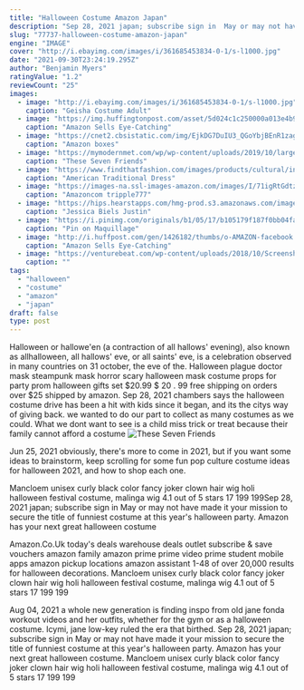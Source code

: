 ```yaml
---
title: "Halloween Costume Amazon Japan"
description: "Sep 28, 2021 japan; subscribe sign in  May or may not have made it your mission to secure the title of funniest costume at this year's halloween party. Amazon has your next great halloween costume"
slug: "77737-halloween-costume-amazon-japan"
engine: "IMAGE"
cover: "http://i.ebayimg.com/images/i/361685453834-0-1/s-l1000.jpg"
date: "2021-09-30T23:24:19.295Z"
author: "Benjamin Myers"
ratingValue: "1.2"
reviewCount: "25"
images:
  - image: "http://i.ebayimg.com/images/i/361685453834-0-1/s-l1000.jpg"
    caption: "Geisha Costume Adult"
  - image: "https://img.huffingtonpost.com/asset/5d024c1c250000a013e4b949.jpeg?ops=1200_630"
    caption: "Amazon Sells Eye-Catching"
  - image: "https://cnet2.cbsistatic.com/img/EjkDG7DuIU3_QGoYbjBEnR1zagc=/644x0/2016/10/28/ba443a6d-6b4c-4f08-8e3d-4b80f7099932/amazonprime.jpg"
    caption: "Amazon boxes"
  - image: "https://mymodernmet.com/wp/wp-content/uploads/2019/10/large-group-halloween-costumes-3.jpg"
    caption: "These Seven Friends"
  - image: "https://www.findthatfashion.com/images/products/cultural/international-traditional-dress/american-traditional-dress.jpg"
    caption: "American Traditional Dress"
  - image: "https://images-na.ssl-images-amazon.com/images/I/71igRtGdtzL._AC_SL1007_.jpg"
    caption: "Amazoncom tripple777"
  - image: "https://hips.hearstapps.com/hmg-prod.s3.amazonaws.com/images/justin-timberlake-and-jessica-biel-as-the-microphone-and-news-photo-1572110256.jpg?crop=1.00xw:0.720xh;0,0.170xh&resize=1200:*"
    caption: "Jessica Biels Justin"
  - image: "https://i.pinimg.com/originals/b1/05/17/b105179f187f0bb04fa4c93fdbaed99a.jpg"
    caption: "Pin on Maquillage"
  - image: "http://i.huffpost.com/gen/1426182/thumbs/o-AMAZON-facebook.jpg"
    caption: "Amazon Sells Eye-Catching"
  - image: "https://venturebeat.com/wp-content/uploads/2018/10/Screenshot-39.png?w=619"
    caption: ""
tags:
  - "halloween"
  - "costume"
  - "amazon"
  - "japan"
draft: false
type: post
---
```


Halloween or hallowe'en (a contraction of all hallows' evening), also known as allhalloween, all hallows' eve, or all saints' eve, is a celebration observed in many countries on 31 october, the eve of the. Halloween plague doctor mask steampunk mask horror scary halloween mask costume props for party prom halloween gifts set $20.99 $ 20 . 99 free shipping on orders over $25 shipped by amazon. Sep 28, 2021 chambers says the halloween costume drive has been a hit with kids since it began, and its the citys way of giving back. we wanted to do our part to collect as many costumes as we could. What we dont want to see is a child miss trick or treat because their family cannot afford a costume
![These Seven Friends](https://mymodernmet.com/wp/wp-content/uploads/2019/10/large-group-halloween-costumes-3.jpg "These Seven Friends")

Jun 25, 2021 obviously, there&#39;s more to come in 2021, but if you want some ideas to brainstorm, keep scrolling for some fun pop culture costume ideas for halloween 2021, and how to shop each one.
<!--inArticleAds-->

<!--galleryOne-->

Mancloem unisex curly black color fancy joker clown hair wig holi halloween festival costume, malinga wig 4.1 out of 5 stars 17 199  199Sep 28, 2021 japan; subscribe sign in  May or may not have made it your mission to secure the title of funniest costume at this year's halloween party. Amazon has your next great halloween costume
<!--inArticleAds-->

<!--galleryTwo-->

Amazon.Co.Uk today's deals warehouse deals outlet subscribe & save vouchers amazon family amazon prime prime video prime student mobile apps amazon pickup locations amazon assistant 1-48 of over 20,000 results for halloween decorations. Mancloem unisex curly black color fancy joker clown hair wig holi halloween festival costume, malinga wig 4.1 out of 5 stars 17 199  199
<!--galleryThree-->

Aug 04, 2021 a whole new generation is finding inspo from old jane fonda workout videos and her outfits, whether for the gym or as a halloween costume. Icymi, jane low-key ruled the era that birthed. Sep 28, 2021 japan; subscribe sign in  May or may not have made it your mission to secure the title of funniest costume at this year's halloween party. Amazon has your next great halloween costume. Mancloem unisex curly black color fancy joker clown hair wig holi halloween festival costume, malinga wig 4.1 out of 5 stars 17 199  199